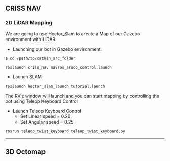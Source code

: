 ## CRISS NAV
### 2D LiDAR Mapping
We are going to use Hector_Slam to create a Map of our Gazebo environment with LiDAR
- Launching our bot in Gazebo environment:

```bash
$ cd /path/to/catkin_src_folder
```
``` bash
roslaunch criss_nav navros_aruco_control.launch
```

- Launch SLAM

```bash
roslaunch hector_slam_launch tutorial.launch
```

The RViz window will launch and you can start mapping by controlling the bot using Teleop Keyboard Control
- Launch Teleop Keyboard Control
  - Set Linear speed = 0.20
  - Set Angular speed = 0.25

```bash
rosrun teleop_twist_keyboard teleop_twist_keyboard.py
```
---
## 3D Octomap 

